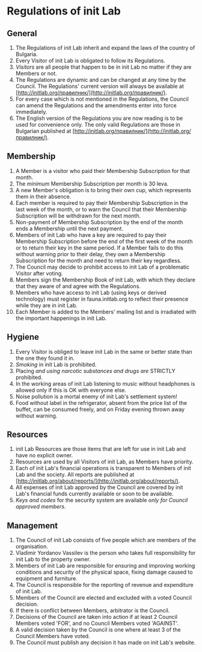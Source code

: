 # Regulations of init Lab

## General

1. The Regulations of init Lab inherit and expand the laws of the country of
   Bulgaria.
2. Every Visitor of init Lab is obligated to follow its Regulations.
3. *Visitors* are all people that happen to be in init Lab no matter if they are
   Members or not.
4. The Regulations are dynamic and can be changed at any time by the
   Council. The Regulations' current version will always be available at
   [http://initlab.org/правилник/](http://initlab.org/правилник/).
5. For every case which is not mentioned in the Regulations, the Council can
   amend the Regulations and the amendments enter into force immediately.
6. The English version of the Regulations you are now reading is to be used for
   convenience only. The only valid Regulations are those in Bulgarian published
   at [http://initlab.org/правилник/](http://initlab.org/правилник/).

## Membership

1. A Member is a visitor who paid their Membership Subscription for that month.
2. The *minimum* Membership Subscription per month is 30 leva.
3. A new Member's obligation is to bring their own cup, which represents them in
   their absence.
4. Each member is required to pay their Membership Subscription in the last week
   of the month, or to warn the Council that their Membership Subscription will
   be withdrawn for the next month.
5. Non-payment of Membership Subscription by the end of the month ends a
   Membership until the next payment.
6. Members of init Lab who have a key are required to pay their Membership
   Subscription before the end of the first week of the month or to return their
   key in the same period. If a Member fails to do this without warning prior to
   their delay, they own a Membership Subscription for the month and need to
   return their key regardless.
7. The Council may decide to prohibit access to init Lab of a problematic
   Visitor after voting.
8. Members sign the Membership Book of init Lab, with which they declare that
   they aware of and agree with the Regulations.
9. Members who have access to init Lab (using keys or derived technology) must
   register in fauna.initlab.org to reflect their presence while they are in
   init Lab.
10. Each Member is added to the Members' mailing list and is irradiated with the
    important happenings in init Lab.

## Hygiene

1. Every Visitor is obliged to leave init Lab in the same or better state than
   the one they found it in.
2. *Smoking* in init Lab is prohibited.
3. Placing *and using narcotic substances and drugs are* STRICTLY prohibited.
4. In the working areas of init Lab listening to music without headphones is
   allowed only if this is OK with everyone else.
5. Noise pollution is a mortal enemy of init Lab's settlement system!
6. Food without label in the refrigerator, absent from the price list of the
   buffet, can be consumed freely, and on Friday evening thrown away without
   warning.

## Resources

1. init Lab Resources are those items that are left for use in init Lab and have
   no explicit owner.
2. Resources are used by all Visitors of init Lab, as Members have priority.
3. Each of init Lab's financial operations is transparent to Members of init Lab
   and the society. All reports are published at
   [http://initlab.org/about/reports/](http://initlab.org/about/reports/).
4. All expenses of init Lab approved by the Council are covered by init Lab's
   financial funds currently available or soon to be available.
5. *Keys and codes* for the security system are available *only for Council
   approved members*.

## Management

1. The Council of init Lab consists of five people which are members of the
   organisation.
2. Vladimir Yordanov Vassilev is the person who takes full responsibility for
   init Lab to the property owner.
3. Members of init Lab are responsible for ensuring and improving working
   conditions and security of the physical space, fixing damage caused to
   equipment and furniture.
4. The Council is responsible for the reporting of revenue and expenditure of
   init Lab.
5. Members of the Council are elected and excluded with a voted Council
   decision.
6. If there is conflict between Members, arbitrator is the Council.
7. Decisions of the Council are taken into action if at least 2 Council Members
   voted 'FOR', and no Council Members voted 'AGAINST'.
8. A valid decision taken by the Council is one where at least 3 of the Council
   Members have voted.
9. The Council must publish any decision it has made on init Lab's website.
